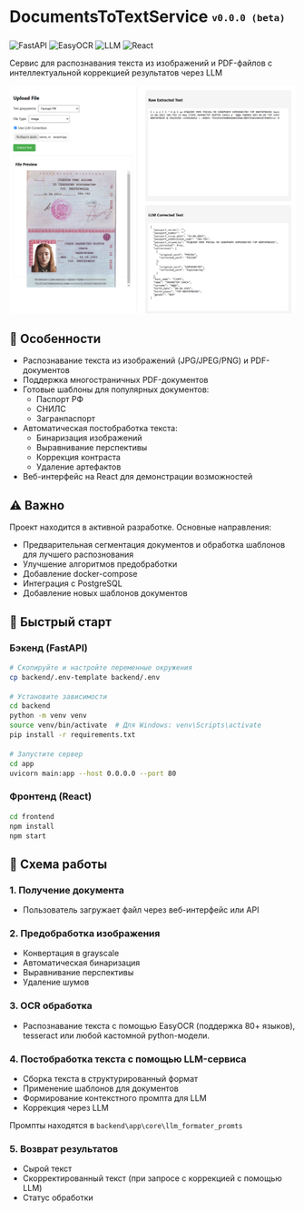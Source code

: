 # DocumentsToTextService <sub><sup>`v0.0.0 (beta)`</sup></sub>

![FastAPI](https://img.shields.io/badge/FastAPI-0.109-009688?logo=fastapi)
![EasyOCR](https://img.shields.io/badge/EasyOCR-1.7-00B0FF)
![LLM](https://img.shields.io/badge/LLM-DeepSeek_R1_70B-FF6F00)
![React](https://img.shields.io/badge/React-18.2-61DAFB?logo=react)

Сервис для распознавания текста из изображений и PDF-файлов с интеллектуальной коррекцией результатов через LLM

![alt text](frontend/public/demo_images/demonstration.png)

## 🌟 Особенности

- Распознавание текста из изображений (JPG/JPEG/PNG) и PDF-документов
- Поддержка многостраничных PDF-документов
- Готовые шаблоны для популярных документов:
  - Паспорт РФ
  - СНИЛС
  - Загранпаспорт
- Автоматическая постобработка текста:
  - Бинаризация изображений
  - Выравнивание перспективы
  - Коррекция контраста
  - Удаление артефактов
- Веб-интерфейс на React для демонстрации возможностей

## ⚠️ Важно
Проект находится в активной разработке. Основные направления:
- Предварительная сегментация документов и обработка шаблонов для лучшего распознования
- Улучшение алгоритмов предобработки
- Добавление docker-compose
- Интеграция с PostgreSQL
- Добавление новых шаблонов документов

## 🚀 Быстрый старт

### Бэкенд (FastAPI)

```bash
# Скопируйте и настройте переменные окружения
cp backend/.env-template backend/.env

# Установите зависимости
cd backend
python -m venv venv
source venv/bin/activate  # Для Windows: venv\Scripts\activate
pip install -r requirements.txt

# Запустите сервер
cd app
uvicorn main:app --host 0.0.0.0 --port 80

```

### Фронтенд (React)

```bash
cd frontend
npm install
npm start
```

## 🔄 Схема работы

### 1. Получение документа
- Пользователь загружает файл через веб-интерфейс или API

### 2. Предобработка изображения
- Конвертация в grayscale
- Автоматическая бинаризация
- Выравнивание перспективы
- Удаление шумов

### 3. OCR обработка
- Распознавание текста с помощью EasyOCR (поддержка 80+ языков), tesseract или любой кастомной python-модели.

### 4. Постобработка текста с помощью LLM-сервиса
- Сборка текста в структурированный формат
- Применение шаблонов для документов
- Формирование контекстного промпта для LLM
- Коррекция через LLM

Промпты находятся в `backend\app\core\llm_formater_promts`

### 5. Возврат результатов
- Сырой текст
- Скорректированный текст (при запросе с коррекцией с помощью LLM)
- Статус обработки

